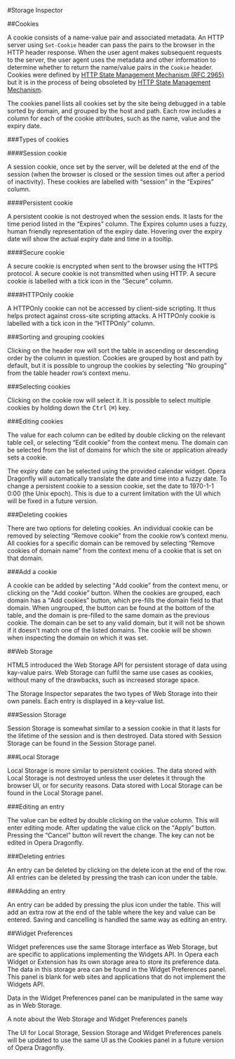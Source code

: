#Storage Inspector

##Cookies

A cookie consists of a name-value pair and associated metadata. An HTTP server using `Set-Cookie` header can pass the pairs to the browser in the HTTP header response. When the user agent makes subsequent requests to the server, the user agent uses the metadata and other information to determine whether to return the name/value pairs in the `Cookie` header. Cookies were defined by [HTTP State Management Mechanism (RFC 2965)](http://tools.ietf.org/html/rfc2965) but it is in the process of being obsoleted by [HTTP State Management Mechanism](http://tools.ietf.org/html/draft-ietf-httpstate-cookie).

The cookies panel lists all cookies set by the site being debugged in a table sorted by domain, and grouped by the host and path.  Each row includes a column for each of the cookie attributes, such as the name, value and the expiry date. 

###Types of cookies

####Session cookie

A session cookie, once set by the server, will be deleted at the end of the session (when the browser is closed or the session times out after a period of inactivity).  These cookies are labelled with <q>session</q> in the <q>Expires</q> column.
   
####Persistent cookie

A persistent cookie is not destroyed when the session ends. It lasts for the time period listed in the <q>Expires</q> column. The Expires column uses a fuzzy, human friendly representation of the expiry date. Hovering over the expiry date will show the actual expiry date and time in a tooltip. 

####Secure cookie

A secure cookie is encrypted when sent to the browser using the HTTPS protocol. A secure cookie is not transmitted when using HTTP. A secure cookie is labelled with a tick icon in the <q>Secure</q> column.

####HTTPOnly cookie

A HTTPOnly cookie can not be accessed by client-side scripting. It thus helps protect against cross-site scripting attacks. A HTTPOnly cookie is labelled with a tick icon in the <q>HTTPOnly</q> column.

###Sorting and grouping cookies

Clicking on the header row will sort the table in ascending or descending order by the column in question. Cookies are grouped by host and path by default, but it is possible to ungroup the cookies by selecting <q>No grouping</q> from the table header row’s context menu.

###Selecting cookies

Clicking on the cookie row will select it. It is possible to select multiple cookies by holding down the <kbd>Ctrl</kbd> (<kbd>⌘</kbd>) key.  

###Editing cookies

The value for each column can be edited by double clicking on the relevant table cell, or selecting <q>Edit cookie</q> from the context menu. The domain can be selected from the list of domains for which the site or application already sets a cookie.  

The expiry date can be selected using the provided calendar widget. Opera Dragonfly will automatically translate the date and time into a fuzzy date. To change a persistent cookie to a session cookie, set the date to 1970-1-1 0:00 (the Unix epoch). This is due to a current limitation with the UI which will be fixed in a future version.

###Deleting cookies

There are two options for deleting cookies. An individual cookie can be removed by selecting <q>Remove cookie</q> from the cookie row’s context menu. All cookies for a specific domain can be removed by selecting <q>Remove cookies of domain name</q> from the context menu of a cookie that is set on that domain.

###Add a cookie

A cookie can be added by selecting <q>Add cookie</q> from the context menu, or clicking on the <q>Add cookie</q> button. When the cookies are grouped, each domain has a <q>Add cookies</q> button, which pre-fills the domain field to that domain. When ungrouped, the button can be found at the bottom of the table, and the domain is pre-filled to the same domain as the previous cookie. The domain can be set to any valid domain, but it will not be shown if it doesn't match one of the listed domains. The cookie will be shown when inspecting the domain on which it was set.

##Web Storage

HTML5 introduced the Web Storage API for persistent storage of data using kay-value pairs. Web Storage can fulfil the same use cases as cookies, without many of the drawbacks, such as increased storage space. 

The Storage Inspector separates the two types of Web Storage into their own panels. Each entry is displayed in a key-value list. 

###Session Storage

Session Storage is somewhat similar to a session cookie in that it lasts for the lifetime of the session and is then destroyed. Data stored with Session Storage can be found in the Session Storage panel.

###Local Storage

Local Storage is more similar to persistent cookies. The data stored with Local Storage is not destroyed unless the user deletes it through the browser UI, or for security reasons. Data stored with Local Storage can be found in the Local Storage panel.


###Editing an entry

The value can be edited by double clicking on the value column. This will enter editing mode. After updating the value click on the <q>Apply</q> button. Pressing the <q>Cancel</q> button will revert the change. The key can not be edited in Opera Dragonfly.


###Deleting entries

An entry can be deleted by clicking on the delete icon at the end of the row. All entries can be deleted by pressing the trash can icon under the table.

###Adding an entry 

An entry can be added by pressing the plus icon under the table. This will add an extra row at the end of the table where the key and value can be entered. Saving and cancelling is handled the same way as editing an entry.

##Widget Preferences

Widget preferences use the same Storage interface as Web Storage, but are specific to applications implementing the Widgets API. In Opera each Widget or Extension has its own storage area to store its preference data. The data in this storage area can be found in the Widget Preferences panel. This panel is blank for web sites and applications that do not implement the Widgets API.

Data in the Widget Preferences panel can be manipulated in the same way as in Web Storage.

A note about the Web Storage and Widget Preferences panels

The UI for Local Storage, Session Storage and Widget Preferences panels will be updated to use the same UI as the Cookies panel in a future version of Opera Dragonfly. 